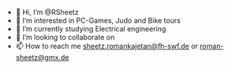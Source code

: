 - 👋 Hi, I’m @RSheetz
- 👀 I’m interested in PC-Games, Judo and Bike tours
- 🌱 I’m currently studying Electrical engineering
- 💞️ I’m looking to collaborate on
- 📫 How to reach me sheetz.romankajetan@fh-swf.de or roman-sheetz@gmx.de

<!---
RSheetz/RSheetz is a ✨ special ✨ repository because its `README.md` (this file) appears on your GitHub profile.
You can click the Preview link to take a look at your changes.
--->
